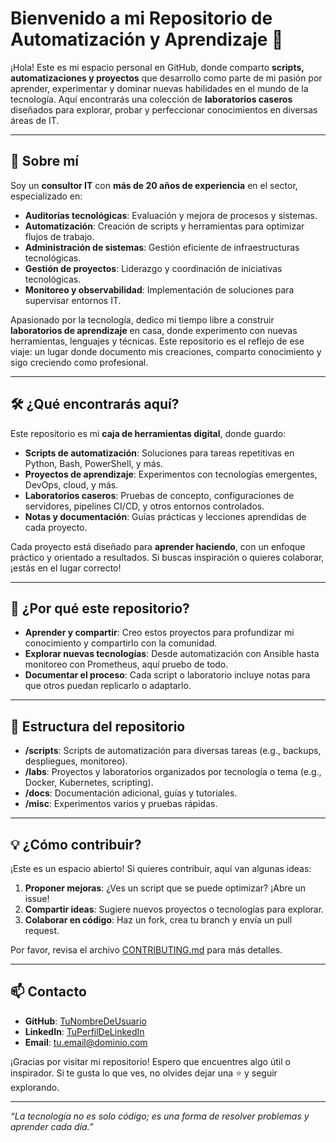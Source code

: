 

# Bienvenido a mi Repositorio de Automatización y Aprendizaje 🚀

¡Hola! Este es mi espacio personal en GitHub, donde comparto **scripts, automatizaciones y proyectos** que desarrollo como parte de mi pasión por aprender, experimentar y dominar nuevas habilidades en el mundo de la tecnología. Aquí encontrarás una colección de **laboratorios caseros** diseñados para explorar, probar y perfeccionar conocimientos en diversas áreas de IT.

---

## 🌟 Sobre mí

Soy un **consultor IT** con **más de 20 años de experiencia** en el sector, especializado en:

- **Auditorías tecnológicas**: Evaluación y mejora de procesos y sistemas.
- **Automatización**: Creación de scripts y herramientas para optimizar flujos de trabajo.
- **Administración de sistemas**: Gestión eficiente de infraestructuras tecnológicas.
- **Gestión de proyectos**: Liderazgo y coordinación de iniciativas tecnológicas.
- **Monitoreo y observabilidad**: Implementación de soluciones para supervisar entornos IT.

Apasionado por la tecnología, dedico mi tiempo libre a construir **laboratorios de aprendizaje** en casa, donde experimento con nuevas herramientas, lenguajes y técnicas. Este repositorio es el reflejo de ese viaje: un lugar donde documento mis creaciones, comparto conocimiento y sigo creciendo como profesional.

---

## 🛠️ ¿Qué encontrarás aquí?

Este repositorio es mi **caja de herramientas digital**, donde guardo:

- **Scripts de automatización**: Soluciones para tareas repetitivas en Python, Bash, PowerShell, y más.
- **Proyectos de aprendizaje**: Experimentos con tecnologías emergentes, DevOps, cloud, y más.
- **Laboratorios caseros**: Pruebas de concepto, configuraciones de servidores, pipelines CI/CD, y otros entornos controlados.
- **Notas y documentación**: Guías prácticas y lecciones aprendidas de cada proyecto.

Cada proyecto está diseñado para **aprender haciendo**, con un enfoque práctico y orientado a resultados. Si buscas inspiración o quieres colaborar, ¡estás en el lugar correcto!

---

## 🚀 ¿Por qué este repositorio?

- **Aprender y compartir**: Creo estos proyectos para profundizar mi conocimiento y compartirlo con la comunidad.
- **Explorar nuevas tecnologías**: Desde automatización con Ansible hasta monitoreo con Prometheus, aquí pruebo de todo.
- **Documentar el proceso**: Cada script o laboratorio incluye notas para que otros puedan replicarlo o adaptarlo.

---

## 📂 Estructura del repositorio

- **/scripts**: Scripts de automatización para diversas tareas (e.g., backups, despliegues, monitoreo).
- **/labs**: Proyectos y laboratorios organizados por tecnología o tema (e.g., Docker, Kubernetes, scripting).
- **/docs**: Documentación adicional, guías y tutoriales.
- **/misc**: Experimentos varios y pruebas rápidas.

---

## 💡 ¿Cómo contribuir?

¡Este es un espacio abierto! Si quieres contribuir, aquí van algunas ideas:

1. **Proponer mejoras**: ¿Ves un script que se puede optimizar? ¡Abre un issue!
2. **Compartir ideas**: Sugiere nuevos proyectos o tecnologías para explorar.
3. **Colaborar en código**: Haz un fork, crea tu branch y envía un pull request.

Por favor, revisa el archivo [CONTRIBUTING.md](CONTRIBUTING.md) para más detalles.

---

## 📫 Contacto

- **GitHub**: [TuNombreDeUsuario](#)
- **LinkedIn**: [TuPerfilDeLinkedIn](#)
- **Email**: [tu.email@dominio.com](#)

¡Gracias por visitar mi repositorio! Espero que encuentres algo útil o inspirador. Si te gusta lo que ves, no olvides dejar una ⭐ y seguir explorando.

---

*“La tecnología no es solo código; es una forma de resolver problemas y aprender cada día.”*

